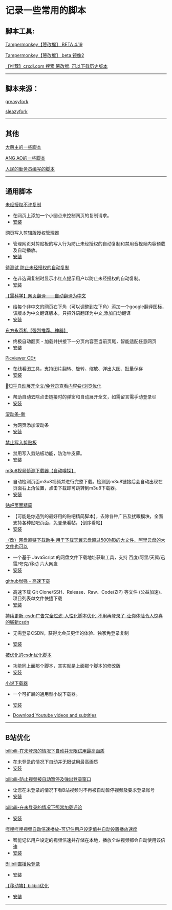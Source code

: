 # 记录一些常用的脚本

## 脚本工具:

[Tampermonkey【篡改猴】 BETA 4.19](https://www.jb51.net/softs/877753.html)

[Tampermonkey【篡改猴】 beta 镜像2](https://www.crxsoso.com/webstore/detail/gcalenpjmijncebpfijmoaglllgpjagf)

[【推荐】crxdl.com 搜索 篡改猴, 可以下载历史版本](https://crxdl.com/)

---


## 脚本来源：

[greasyfork](https://greasyfork.org)

[sleazyfork](https://sleazyfork.org)

---

## 其他

[大萌主的一些脚本](https://greasyfork.org/zh-CN/users/452911-大萌主)

[ANG AO的一些脚本](https://greasyfork.org/zh-CN/users/954189-ang-ao)

[人民的勤务员编写的脚本](https://greasyfork.org/zh-CN/users/1169082-%E4%BA%BA%E6%B0%91%E7%9A%84%E5%8B%A4%E5%8A%A1%E5%91%98)


---

## 通用脚本

[未经授权不许复制](https://greasyfork.org/zh-CN/scripts/499120-%E6%9C%AA%E7%BB%8F%E6%8E%88%E6%9D%83%E4%B8%8D%E8%AE%B8%E5%A4%8D%E5%88%B6)

- 在网页上添加一个小圆点来控制网页的复制请求。
- [安装](https://update.greasyfork.org/scripts/499120/%E6%9C%AA%E7%BB%8F%E6%8E%88%E6%9D%83%E4%B8%8D%E8%AE%B8%E5%A4%8D%E5%88%B6.user.js)

[网页写入剪辑版授权管理器](https://greasyfork.org/zh-CN/scripts/497403-web-page-writing-clip-version-authorization-manager)

- 管理网页对剪贴板的写入行为防止未经授权的自动复制和禁用音视频内容预载及自动播放。
- [安装](https://update.greasyfork.org/scripts/497403/%E7%BD%91%E9%A1%B5%E5%86%99%E5%85%A5%E5%89%AA%E8%BE%91%E7%89%88%E6%8E%88%E6%9D%83%E7%AE%A1%E7%90%86%E5%99%A8.user.js)


[待测试 防止未经授权的自动复制](https://greasyfork.org/zh-CN/scripts/461625-%E9%98%B2%E6%AD%A2%E6%9C%AA%E7%BB%8F%E6%8E%88%E6%9D%83%E7%9A%84%E8%87%AA%E5%8A%A8%E5%A4%8D%E5%88%B6)

- 在非选词复制时显示小红点提示用户以防止未经授权的自动复制。
- [安装](https://update.greasyfork.org/scripts/461625/%E9%98%B2%E6%AD%A2%E6%9C%AA%E7%BB%8F%E6%8E%88%E6%9D%83%E7%9A%84%E8%87%AA%E5%8A%A8%E5%A4%8D%E5%88%B6.user.js)

[【需科学】网页翻译——自动翻译为中文](https://greasyfork.org/zh-CN/scripts/505208-%E7%BD%91%E9%A1%B5%E7%BF%BB%E8%AF%91-%E8%87%AA%E5%8A%A8%E7%BF%BB%E8%AF%91%E4%B8%BA%E4%B8%AD%E6%96%87)

- 给每个非中文的网页右下角（可以调整到左下角）添加一个google翻译图标，该版本为中文翻译版本，只把外语翻译为中文,添加自动翻译
- [安装](https://update.greasyfork.org/scripts/505208/%E7%BD%91%E9%A1%B5%E7%BF%BB%E8%AF%91%E2%80%94%E2%80%94%E8%87%AA%E5%8A%A8%E7%BF%BB%E8%AF%91%E4%B8%BA%E4%B8%AD%E6%96%87.user.js)

[东方永页机【强烈推荐、神器】](https://greasyfork.org/zh-CN/scripts/438684-pagetual)

- 终极自动翻页 - 加载并拼接下一分页内容至当前页尾，智能适配任意网页
- [安装](https://update.greasyfork.org/scripts/438684/Pagetual.user.js)

[Picviewer CE+](https://greasyfork.org/zh-CN/scripts/24204-picviewer-ce)

- 在线看图工具，支持图片翻转、旋转、缩放、弹出大图、批量保存
- [安装](https://update.greasyfork.org/scripts/24204/Picviewer%20CE%2B.user.js)

[🤔知乎自动展开全文/免登录查看内容😀/浏览优化](https://greasyfork.org/zh-CN/scripts/513865-%E7%9F%A5%E4%B9%8E%E8%87%AA%E5%8A%A8%E5%B1%95%E5%BC%80%E5%85%A8%E6%96%87-%E5%85%8D%E7%99%BB%E5%BD%95%E6%9F%A5%E7%9C%8B%E5%86%85%E5%AE%B9-%E6%B5%8F%E8%A7%88%E4%BC%98%E5%8C%96)

- 帮助自动去除点击链接时的弹窗和自动展开全文，如需留言需手动登录😔
- [安装](https://update.greasyfork.org/scripts/513865/%F0%9F%A4%94%E7%9F%A5%E4%B9%8E%E8%87%AA%E5%8A%A8%E5%B1%95%E5%BC%80%E5%85%A8%E6%96%87%E5%85%8D%E7%99%BB%E5%BD%95%E6%9F%A5%E7%9C%8B%E5%86%85%E5%AE%B9%F0%9F%98%80%E6%B5%8F%E8%A7%88%E4%BC%98%E5%8C%96.user.js)


[滚动条-新](https://greasyfork.org/zh-CN/scripts/465037-滚动条-新)

- 为网页添加滚动条
- [安装](https://update.greasyfork.org/scripts/465037/%E6%BB%9A%E5%8A%A8%E6%9D%A1-%E6%96%B0.user.js)


[禁止写入剪贴板](https://greasyfork.org/zh-CN/scripts/432251-block-clipboard-writing)

- 禁用写入剪贴板功能，防治牛皮藓。
- [安装](https://update.greasyfork.org/scripts/432251/Block%20Clipboard%20Writing.user.js)


[m3u8视频侦测下载器【自动嗅探】](https://greasyfork.org/zh-CN/scripts/449581-m3u8%E8%A7%86%E9%A2%91%E4%BE%A6%E6%B5%8B%E4%B8%8B%E8%BD%BD%E5%99%A8-%E8%87%AA%E5%8A%A8%E5%97%85%E6%8E%A2)

- 自动检测页面m3u8视频并进行完整下载。检测到m3u8链接后会自动出现在页面右上角位置，点击下载即可跳转到m3u8下载器。
- [安装](https://update.greasyfork.org/scripts/449581/m3u8%E8%A7%86%E9%A2%91%E4%BE%A6%E6%B5%8B%E4%B8%8B%E8%BD%BD%E5%99%A8%E3%80%90%E8%87%AA%E5%8A%A8%E5%97%85%E6%8E%A2%E3%80%91.user.js)

[贴吧页面精简](https://greasyfork.org/zh-CN/scripts/23687-贴吧页面精简)

- 【可能是你遇到的最好用的贴吧精简脚本】，去除各种广告及扰眼模块，全面支持各种贴吧页面，免登录看帖，【倒序看帖】
- [安装](https://update.greasyfork.org/scripts/23687/%E8%B4%B4%E5%90%A7%E9%A1%B5%E9%9D%A2%E7%B2%BE%E7%AE%80.user.js)



[（改）网盘直链下载助手 用于下载天翼云盘超过500MB的大文件、阿里云盘的大文件也可以](https://greasyfork.org/zh-CN/scripts/449291-改-网盘直链下载助手)

- 一个基于 JavaScript 的网盘文件下载地址获取工具，支持 百度/阿里/天翼/迅雷/夸克/移动 六大网盘
- [安装](https://update.greasyfork.org/scripts/449291/%EF%BC%88%E6%94%B9%EF%BC%89%E7%BD%91%E7%9B%98%E7%9B%B4%E9%93%BE%E4%B8%8B%E8%BD%BD%E5%8A%A9%E6%89%8B.user.js)



[github增强 - 高速下载](https://greasyfork.org/zh-CN/scripts/412245)

- 高速下载 Git Clone/SSH、Release、Raw、Code(ZIP) 等文件 (公益加速)、项目列表单文件快捷下载
- [安装](https://update.greasyfork.org/scripts/412245/Github%20%E5%A2%9E%E5%BC%BA%20-%20%E9%AB%98%E9%80%9F%E4%B8%8B%E8%BD%BD.user.js)



[持续更新-csdn广告完全过滤-人性化脚本优化-不用再登录了-让你体验令人惊喜的崭新csdn](https://greasyfork.org/zh-CN/scripts/378351-持续更新-csdn广告完全过滤-人性化脚本优化-不用再登录了-让你体验令人惊喜的崭新csdn)

- 无需登录CSDN，获得比会员更佳的体验、独家免登录复制

- [安装](https://update.greasyfork.org/scripts/378351/%E3%80%8CCSDNGreener%E3%80%8D%F0%9F%8D%83CSDN%E5%B9%BF%E5%91%8A%E5%AE%8C%E5%85%A8%E8%BF%87%E6%BB%A4%7C%E5%85%8D%E7%99%BB%E5%BD%95%7C%E4%B8%AA%E6%80%A7%E5%8C%96%E6%8E%92%E7%89%88%7C%E6%9C%80%E5%BC%BA%E8%80%81%E7%89%8C%E8%84%9A%E6%9C%AC%7C%E6%8C%81%E7%BB%AD%E6%9B%B4%E6%96%B0.user.js)



[被优化的csdn优化脚本](https://greasyfork.org/zh-CN/scripts/446239-被优化的csdn优化脚本)

- 功能同上面那个脚本，其实就是上面那个脚本的修改版
- [安装](https://update.greasyfork.org/scripts/446239/%E8%A2%AB%E4%BC%98%E5%8C%96%E7%9A%84CSDN%E4%BC%98%E5%8C%96%E8%84%9A%E6%9C%AC%20%28.user.js)



[小说下载器](https://greasyfork.org/zh-CN/scripts/406070-小说下载器)

- 一个可扩展的通用型小说下载器。
- [安装](https://update.greasyfork.org/scripts/406070/%E5%B0%8F%E8%AF%B4%E4%B8%8B%E8%BD%BD%E5%99%A8.user.js)


- [Download Youtube videos and subtitles](https://greasyfork.org/zh-CN/scripts/8426-download-youtube-videos-and-subtitles)


---

## B站优化

[bilibili-在未登录的情况下自动并无限试用最高画质](https://greasyfork.org/zh-CN/scripts/467511-bilibili-在未登录的情况下自动并无限试用最高画质)
- 在未登录的情况下自动并无限试用最高画质
- [安装](https://update.greasyfork.org/scripts/467511/Bilibili%20-%20%E5%9C%A8%E6%9C%AA%E7%99%BB%E5%BD%95%E7%9A%84%E6%83%85%E5%86%B5%E4%B8%8B%E8%87%AA%E5%8A%A8%E5%B9%B6%E6%97%A0%E9%99%90%E8%AF%95%E7%94%A8%E6%9C%80%E9%AB%98%E7%94%BB%E8%B4%A8.user.js)

[bilibili-防止视频被自动暂停及弹出登录窗口](https://greasyfork.org/zh-CN/scripts/467474-bilibili-防止视频被自动暂停及弹出登录窗口)
- 让您在未登录的情况下看B站视频时不再被自动暂停视频及要求登录账号
- [安装](https://update.greasyfork.org/scripts/467474/Bilibili%20-%20%E9%98%B2%E6%AD%A2%E8%A7%86%E9%A2%91%E8%A2%AB%E8%87%AA%E5%8A%A8%E6%9A%82%E5%81%9C%E5%8F%8A%E5%BC%B9%E5%87%BA%E7%99%BB%E5%BD%95%E7%AA%97%E5%8F%A3.user.js)

[bilibili-在未登录的情况下照常加载评论](https://greasyfork.org/zh-CN/scripts/473498-bilibili-在未登录的情况下照常加载评论)
- [安装](https://update.greasyfork.org/scripts/473498/Bilibili%20-%20%E5%9C%A8%E6%9C%AA%E7%99%BB%E5%BD%95%E7%9A%84%E6%83%85%E5%86%B5%E4%B8%8B%E7%85%A7%E5%B8%B8%E5%8A%A0%E8%BD%BD%E8%AF%84%E8%AE%BA.user.js)


[哔哩哔哩视频自动倍速播放-可记住用户设定值并自动设置播放速度](https://greasyfork.org/zh-CN/scripts/491620-哔哩哔哩视频自动倍速播放-可记住用户设定值并自动设置播放速度)
- 智能记忆用户设定的视频倍速并存储在本地，播放全站视频都会自动使用该倍速
- [安装](https://update.greasyfork.org/scripts/491620/%E5%93%94%E5%93%A9%E5%93%94%E5%93%A9%E8%A7%86%E9%A2%91%E8%87%AA%E5%8A%A8%E5%80%8D%E9%80%9F%E6%92%AD%E6%94%BE%EF%BC%88%E5%8F%AF%E8%AE%B0%E4%BD%8F%E7%94%A8%E6%88%B7%E8%AE%BE%E5%AE%9A%E5%80%BC%E5%B9%B6%E8%87%AA%E5%8A%A8%E8%AE%BE%E7%BD%AE%E6%92%AD%E6%94%BE%E9%80%9F%E5%BA%A6%EF%BC%89.user.js)

[Bilibili直播免登录](https://greasyfork.org/zh-CN/scripts/486358-bilibili%E7%9B%B4%E6%92%AD%E5%85%8D%E7%99%BB%E5%BD%95)
- [安装](https://update.greasyfork.org/scripts/486358/Bilibili%E7%9B%B4%E6%92%AD%E5%85%8D%E7%99%BB%E5%BD%95.user.js)

[【移动端】bilibili优化](https://greasyfork.org/zh-CN/scripts/494644-%E7%A7%BB%E5%8A%A8%E7%AB%AF-bilibili%E4%BC%98%E5%8C%96)
- [安装](https://update.greasyfork.org/scripts/494644/%E3%80%90%E7%A7%BB%E5%8A%A8%E7%AB%AF%E3%80%91bilibili%E4%BC%98%E5%8C%96.user.js)

---
